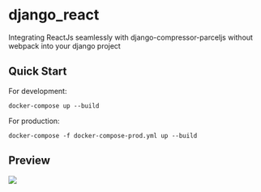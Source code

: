 # django_react
Integrating ReactJs seamlessly with django-compressor-parceljs without webpack into your django project

## Quick Start
For development: 

```docker-compose up --build```


For production:

 ```docker-compose -f docker-compose-prod.yml up --build```


## Preview
<img src="demo_screen.gif">
